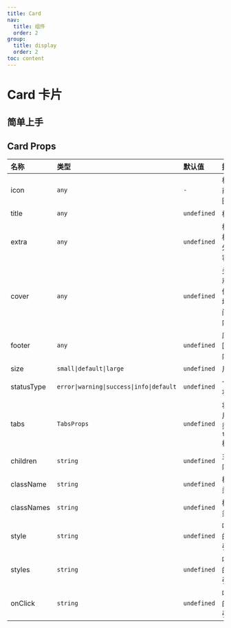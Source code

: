 ```yaml
---
title: Card
nav:
  title: 组件
  order: 2
group:
  title: display
  order: 2
toc: content
---
```


# Card 卡片

## 简单上手

<code src="./demo/base"></code>

## Card Props

| 名称       | 类型                                     | 默认值      | 描述                     |
| :--------- | :--------------------------------------- | :---------- | :----------------------- |
| icon       | `any`                                    | `-`         | 标题前的图标             |
| title      | `any`                                    | `undefined` | 标题                     |
| extra      | `any`                                    | `undefined` | 标题栏额外内容           |
| cover      | `any`                                    | `undefined` | 头部和主体区域中间的内容 |
| footer     | `any`                                    | `undefined` | 底部区域内容             |
| size       | `small\|default\|large`                  | `undefined` | 尺寸                     |
| statusType | `error\|warning\|success\|info\|default` | `undefined` | 卡片状态                 |
| tabs       | `TabsProps`                              | `undefined` | 将卡片渲染为 `tabs` 栏   |
| children   | `string`                                 | `undefined` | 主体内容                 |
| className  | `string`                                 | `undefined` | 样式类                   |
| classNames | `string`                                 | `undefined` | 样式类                   |
| style      | `string`                                 | `undefined` | 唯一的索引               |
| styles     | `string`                                 | `undefined` | 唯一的索引               |
| onClick    | `string`                                 | `undefined` | 唯一的索引               |
